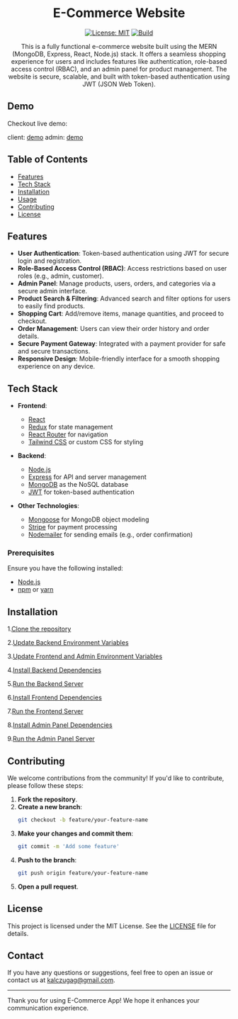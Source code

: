 <div align="center">

# E-Commerce Website

[![License: MIT](https://img.shields.io/badge/License-MIT-blue.svg)](https://github.com/kalczugag/ecommerce/blob/main/LICENSE)
[![Build](https://github.com/Kosmit147/Zenith/actions/workflows/build.yml/badge.svg)](https://github.com/kalczugag/ecommerce/actions/workflows/build.yml)

This is a fully functional e-commerce website built using the MERN (MongoDB, Express, React, Node.js) stack. It offers a seamless shopping experience for users and includes features like authentication, role-based access control (RBAC), and an admin panel for product management. The website is secure, scalable, and built with token-based authentication using JWT (JSON Web Token).

</div>

## Demo

Checkout live demo:

client: [demo](https://ecommerce-frontend-six-black.vercel.app/)
admin: [demo](https://ecommerce-admin-seven-cyan.vercel.app/)

## Table of Contents

-   [Features](#features)
-   [Tech Stack](#tech-stack)
-   [Installation](#installation)
-   [Usage](#usage)
-   [Contributing](#contributing)
-   [License](#license)

## Features

-   **User Authentication**: Token-based authentication using JWT for secure login and registration.
-   **Role-Based Access Control (RBAC)**: Access restrictions based on user roles (e.g., admin, customer).
-   **Admin Panel**: Manage products, users, orders, and categories via a secure admin interface.
-   **Product Search & Filtering**: Advanced search and filter options for users to easily find products.
-   **Shopping Cart**: Add/remove items, manage quantities, and proceed to checkout.
-   **Order Management**: Users can view their order history and order details.
-   **Secure Payment Gateway**: Integrated with a payment provider for safe and secure transactions.
-   **Responsive Design**: Mobile-friendly interface for a smooth shopping experience on any device.

## Tech Stack

-   **Frontend**:

    -   [React](https://reactjs.org/)
    -   [Redux](https://redux.js.org/) for state management
    -   [React Router](https://reactrouter.com/) for navigation
    -   [Tailwind CSS](https://tailwindcss.com/) or custom CSS for styling

-   **Backend**:

    -   [Node.js](https://nodejs.org/)
    -   [Express](https://expressjs.com/) for API and server management
    -   [MongoDB](https://www.mongodb.com/) as the NoSQL database
    -   [JWT](https://jwt.io/) for token-based authentication

-   **Other Technologies**:
    -   [Mongoose](https://mongoosejs.com/) for MongoDB object modeling
    -   [Stripe](https://stripe.com/) for payment processing
    -   [Nodemailer](https://nodemailer.com/about/) for sending emails (e.g., order confirmation)

### Prerequisites

Ensure you have the following installed:

-   [Node.js](https://nodejs.org/)
-   [npm](https://www.npmjs.com/) or [yarn](https://yarnpkg.com/)

## Installation

1.[Clone the repository](INSTALLATION.md#step-1-Clone-the-repository)

2.[Update Backend Environment Variables](INSTALLATION.md#step-2-Update-Backend-Environment-Variables)

3.[Update Frontend and Admin Environment Variables](INSTALLATION.md#step-3-Update-Frontend-and-Admin-Environment-Variables)

4.[Install Backend Dependencies](INSTALLATION.md#Step-4-Install-Backend-Dependencies)

5.[Run the Backend Server](INSTALLATION.md#Step-5-Run-the-Backend-Server)

6.[Install Frontend Dependencies](INSTALLATION.md#Step-6-Install-Frontend-Dependencies)

7.[Run the Frontend Server](INSTALLATION.md#Step-7-Run-the-Frontend-Server)

8.[Install Admin Panel Dependencies](INSTALLATION.md#Step-8-Install-Admin-Panel-Dependencies)

9.[Run the Admin Panel Server](INSTALLATION.md#Step-9-Run-the-Admin-Panel-Server)

## Contributing

We welcome contributions from the community! If you'd like to contribute, please follow these steps:

1. **Fork the repository**.
2. **Create a new branch**:
    ```sh
    git checkout -b feature/your-feature-name
    ```
3. **Make your changes and commit them**:
    ```sh
    git commit -m 'Add some feature'
    ```
4. **Push to the branch**:
    ```sh
    git push origin feature/your-feature-name
    ```
5. **Open a pull request**.

## License

This project is licensed under the MIT License. See the [LICENSE](LICENSE) file for details.

## Contact

If you have any questions or suggestions, feel free to open an issue or contact us at [kalczugag@gmail.com](mailto:kalczugag@gmail.com).

---

Thank you for using E-Commerce App! We hope it enhances your communication experience.
